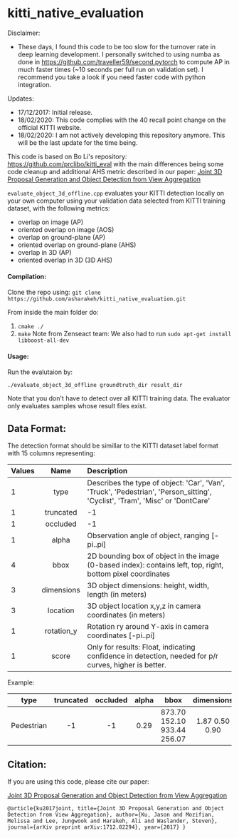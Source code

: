 # kitti_native_evaluation

Disclaimer:
- These days, I found this code to be too slow for the turnover rate in deep learning development. I personally switched to using numba as done in https://github.com/traveller59/second.pytorch to compute AP in much faster times (~10 seconds per full run on validation set). I recommend you take a look if you need faster code with python integration.

Updates:
- 17/12/2017: Initial release.
- 18/02/2020: This code complies with the 40 recall point change on the official KITTI website.
- 18/02/2020: I am not actively developing this repository anymore. This will be the last update for the time being.

This code is based on Bo Li's repository: https://github.com/prclibo/kitti_eval with the main differences being some code cleanup and
 additional AHS metric described in our paper: [Joint 3D Proposal Generation and Object Detection from View Aggregation
                                               ](https://arxiv.org/abs/1712.02294)

`evaluate_object_3d_offline.cpp` evaluates your KITTI detection locally on 
your own computer using your validation data selected from KITTI training dataset, with the following metrics:

- overlap on image (AP)
- oriented overlap on image (AOS)
- overlap on ground-plane (AP)
- oriented overlap on ground-plane (AHS)
- overlap in 3D (AP)
- oriented overlap in 3D (3D AHS)

#### Compilation:
Clone the repo using: 
`git clone https://github.com/asharakeh/kitti_native_evaluation.git`

From inside the main folder do:
1. `cmake ./`
2. `make`
Note from Zenseact team:
We also had to run 
`sudo apt-get install libboost-all-dev`

#### Usage:
Run the evalutaion by:

    ./evaluate_object_3d_offline groundtruth_dir result_dir
    
Note that you don't have to detect over all KITTI training data. The evaluator only evaluates samples whose result files exist.

## Data Format:
The detection format should be simillar to the KITTI dataset label format with 15 columns representing:

| Values        | Name           | Description  |
| ------------- |:-------------:|:-----|
| 1 |type| Describes the type of object: 'Car', 'Van', 'Truck', 'Pedestrian', 'Person_sitting', 'Cyclist', 'Tram', 'Misc' or 'DontCare'|
| 1 |truncated| -1|
| 1 |occluded| -1|
| 1 |alpha| Observation angle of object, ranging [-pi..pi]|
| 4 | bbox | 2D bounding box of object in the image (0-based index): contains left, top, right, bottom pixel coordinates|
| 3 | dimensions | 3D object dimensions: height, width, length (in meters)|
| 3 | location | 3D object location x,y,z in camera coordinates (in meters)|
| 1 | rotation_y | Rotation ry around Y-axis in camera coordinates [-pi..pi]|
| 1 | score | Only for results: Float, indicating confidence in detection, needed for p/r curves, higher is better.|
 
Example:

| type |truncated| occluded| alpha| bbox | dimensions | location | rotation_y| score|
| ---- |:----:|:----:|:----:|:----:| :----:| :----:|:----:|----:|
|Pedestrian| -1 |-1 |0.29| 873.70 152.10 933.44 256.07| 1.87 0.50 0.90| 5.42 1.50 13.43| 0.67| 0.99|

## Citation:
If you are using this code, please cite our paper:

[Joint 3D Proposal Generation and Object Detection from View Aggregation
](https://arxiv.org/abs/1712.02294)


`@article{ku2017joint,
  title={Joint 3D Proposal Generation and Object Detection from View Aggregation},
  author={Ku, Jason and Mozifian, Melissa and Lee, Jungwook and Harakeh, Ali and Waslander, Steven},
  journal={arXiv preprint arXiv:1712.02294},
  year={2017}
}`
